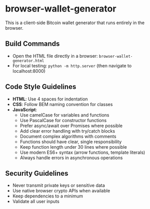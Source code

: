 # browser-wallet-generator
This is a client-side Bitcoin wallet generator that runs entirely in the browser.

## Build Commands
- Open the HTML file directly in a browser: `browser-wallet-generator.html`
- For local testing: `python -m http.server` (then navigate to localhost:8000)

## Code Style Guidelines
- **HTML**: Use 4 spaces for indentation
- **CSS**: Follow BEM naming convention for classes
- **JavaScript**:
  - Use camelCase for variables and functions
  - Use PascalCase for constructor functions
  - Prefer async/await over Promises where possible
  - Add clear error handling with try/catch blocks
  - Document complex algorithms with comments
  - Functions should have clear, single responsibility
  - Keep function length under 30 lines where possible
  - Use modern ES6+ syntax (arrow functions, template literals)
  - Always handle errors in asynchronous operations

## Security Guidelines
- Never transmit private keys or sensitive data
- Use native browser crypto APIs when available
- Keep dependencies to a minimum
- Validate all user inputs
